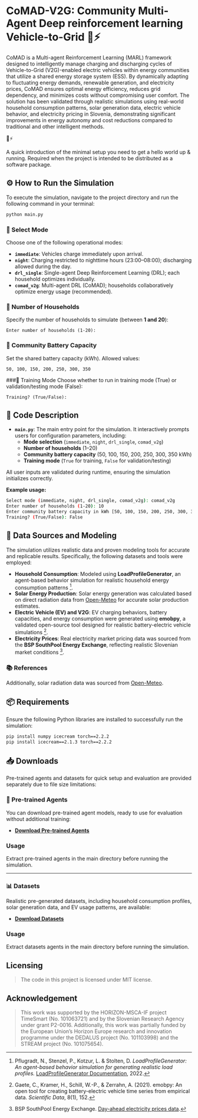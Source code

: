 # CoMAD-V2G: Community Multi-Agent Deep reinforcement learning Vehicle-to-Grid 🚗⚡️

CoMAD is a Multi-agent Reinforcement Learning (MARL) framework designed to intelligently manage charging and discharging cycles of Vehicle-to-Grid (V2G)-enabled electric vehicles within energy communities that utilize a shared energy storage system (ESS). By dynamically adapting to fluctuating energy demands, renewable generation, and electricity prices, CoMAD ensures optimal energy efficiency, reduces grid dependency, and minimizes costs without compromising user comfort. The solution has been validated through realistic simulations using real-world household consumption patterns, solar generation data, electric vehicle behavior, and electricity pricing in Slovenia, demonstrating significant improvements in energy autonomy and cost reductions compared to traditional and other intelligent methods.

🚗⚡️

A quick introduction of the minimal setup you need to get a hello world up & running. Required when the project is intended to be distributed as a software package.

## ⚙️ How to Run the Simulation

To execute the simulation, navigate to the project directory and run the following command in your terminal:

```bash
python main.py
```

### 🔸 Select Mode

Choose one of the following operational modes:

- **`immediate`**: Vehicles charge immediately upon arrival.
- **`night`**: Charging restricted to nighttime hours (23:00–08:00); discharging allowed during the day.
- **`drl_single`**: Single-agent Deep Reinforcement Learning (DRL); each household optimizes individually.
- **`comad_v2g`**: Multi-agent DRL (CoMAD); households collaboratively optimize energy usage (recommended).

### 🔸 Number of Households

Specify the number of households to simulate (between **1 and 20**):

```text
Enter number of households (1-20):
```

### 🔸 Community Battery Capacity
Set the shared battery capacity (kWh). Allowed values:

```text
50, 100, 150, 200, 250, 300, 350
```

###🔸 Training Mode
Choose whether to run in training mode (True) or validation/testing mode (False):

```text
Training? (True/False):
```

## 📂 Code Description

- **`main.py`**: The main entry point for the simulation. It interactively prompts users for configuration parameters, including:
  - **Mode selection** (`immediate`, `night`, `drl_single`, `comad_v2g`)
  - **Number of households** (1–20)
  - **Community battery capacity** (50, 100, 150, 200, 250, 300, 350 kWh)
  - **Training mode** (`True` for training, `False` for validation/testing)

All user inputs are validated during runtime, ensuring the simulation initializes correctly.

**Example usage:**

```bash
Select mode (immediate, night, drl_single, comad_v2g): comad_v2g
Enter number of households (1-20): 10
Enter community battery capacity in kWh [50, 100, 150, 200, 250, 300, 350]: 200
Training? (True/False): False
```

## 📂 Data Sources and Modeling

The simulation utilizes realistic data and proven modeling tools for accurate and replicable results. Specifically, the following datasets and tools were employed:

- **Household Consumption**: Modeled using **LoadProfileGenerator**, an agent-based behavior simulation for realistic household energy consumption patterns [^1].
- **Solar Energy Production**: Solar energy generation was calculated based on direct radiation data from [Open-Meteo](https://open-meteo.com/) for accurate solar production estimates.
- **Electric Vehicle (EV) and V2G**: EV charging behaviors, battery capacities, and energy consumption were generated using **emobpy**, a validated open-source tool designed for realistic battery-electric vehicle simulations [^2].
- **Electricity Prices**: Real electricity market pricing data was sourced from the **BSP SouthPool Energy Exchange**, reflecting realistic Slovenian market conditions [^3].

### 📚 References

[^1]: Pflugradt, N., Stenzel, P., Kotzur, L. & Stolten, D. *LoadProfileGenerator: An agent-based behavior simulation for generating realistic load profiles.* [LoadProfileGenerator Documentation](https://github.com/LoadProfileGenerator/LoadProfileGenerator), 2022.

[^2]: Gaete, C., Kramer, H., Schill, W.-P., & Zerrahn, A. (2021). emobpy: An open tool for creating battery-electric vehicle time series from empirical data. *Scientific Data*, 8(1), 152.

[^3]: BSP SouthPool Energy Exchange. [Day-ahead electricity prices data](https://www.bsp-southpool.com/day-ahead-market.html).

Additionally, solar radiation data was sourced from [Open-Meteo](https://open-meteo.com/).

## 📦 Requirements

Ensure the following Python libraries are installed to successfully run the simulation:

```bash
pip install numpy icecream torch==2.2.2
pip install icecream==2.1.3 torch==2.2.2
```

## 📥 Downloads

Pre-trained agents and datasets for quick setup and evaluation are provided separately due to file size limitations:

### 🔸 Pre-trained Agents
You can download pre-trained agent models, ready to use for evaluation without additional training:

- [**Download Pre-trained Agents**](https://drive.google.com/file/d/1wWsglmejty9CwFDHQ3lUSmamsyXhgXGs/view?usp=drive_link)


### Usage
Extract pre-trained agents in the main directory before running the simulation.

---

### 📊 Datasets
Realistic pre-generated datasets, including household consumption profiles, solar generation data, and EV usage patterns, are available:

- [**Download Datasets**](https://drive.google.com/file/d/1_ikNFNosJTMon_98EWQOLPXcCNuCX9Yj/view?usp=drive_link)

### Usage
Extract datasets agents in the main directory before running the simulation.

## Licensing

> The code in this project is licensed under MIT license.


## Acknowledgement

> This work was supported by the HORIZON-MSCA-IF project TimeSmart (No. 101063721) and by the Slovenian Research Agency under grant P2-0016.
Additionally, this work was partially funded by the European Union’s Horizon Europe research and innovation programme under the DEDALUS project (No. 101103998) and the STREAM project (No. 101075654).
